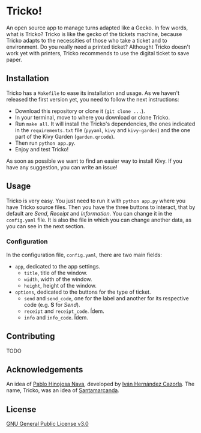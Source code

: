 # Tricko!
An open source app to manage turns adapted like a Gecko. In few words, what is Tricko? Tricko is like the gecko of the
tickets machine, because Tricko adapts to the necessities of those who take a ticket and to environment. Do you really
need a printed ticket? Althought Tricko doesn't work yet with printers, Tricko recommends to use the digital ticket to
save paper.

## Installation

Tricko has a `Makefile` to ease its installation and usage. As we haven't released the first version yet, you need to
follow the next instructions:
  
  - Download this repository or clone it (`git clone ...`).
  - In your terminal, move to where you download or clone Tricko.
  - Run `make all`. It will install the Tricko's dependencies, the ones indicated in the `requirements.txt` file
   (`pyyaml`, `kivy` and `kivy-garden`) and the one part of the Kivy Garden (`garden.qrcode`).
  - Then run `python app.py`.
  - Enjoy and test Tricko!
  
As soon as possible we want to find an easier way to install Kivy. If you have any suggestion, you can write an issue!

## Usage

Tricko is very easy. You just need to run it with `python app.py` where you have Tricko source files. Then you have the
three buttons to interact, that by default are *Send*, *Receipt* and *Information*. You can change it in the `config.yaml`
file. It is also the file in which you can change another data, as you can see in the next section.

### Configuration

In the configuration file, `config.yaml`, there are two main fields:

  - `app`, dedicated to the app settings.
    - `title`, title of the window.
    - `width`, width of the window.
    - `height`, height of the window.
  - `options`, dedicated to the buttons for the type of ticket.
    - `send` and `send_code`, one for the label and another for its respective code (e.g. **S** for *Send*).
    - `receipt` and `receipt_code`. Ídem.
    - `info` and `info_code`. Ídem.

## Contributing

TODO

## Acknowledgements

An idea of [Pablo Hinojosa Nava](https://github.com/pablohn26), developed by [Iván Hernández Cazorla](https://github.com/ivanhercaz).
The name, Tricko, was an idea of [Santamarcanda](https://github.com/Santamarcanda).

## License

[GNU General Public License v3.0](https://github.com/ivanhercaz/tricko/blob/master/LICENSE)